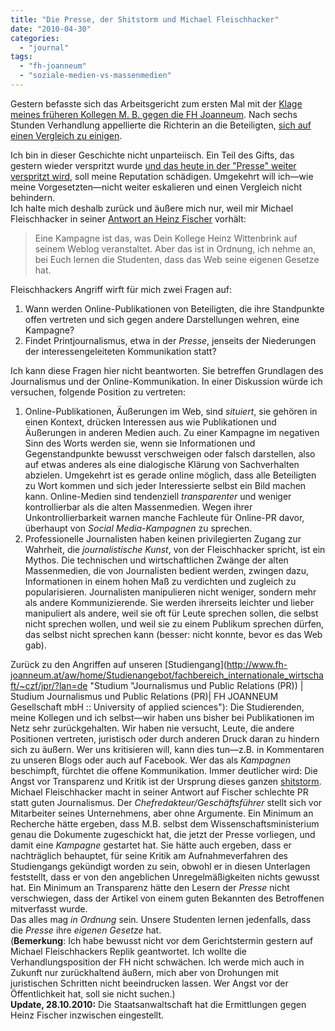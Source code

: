 ```yaml
---
title: "Die Presse, der Shitstorm und Michael Fleischhacker"
date: "2010-04-30"
categories: 
  - "journal"
tags: 
  - "fh-joanneum"
  - "soziale-medien-vs-massenmedien"
---
```


Gestern befasste sich das Arbeitsgericht zum ersten Mal mit der [Klage meines früheren Kollegen M. B. gegen die FH Joanneum](http://www.kleinezeitung.at/steiermark/graz/graz/2343546/fh-mitarbeiter-fechtet-kuendigung-juristisch.story "FH-Mitarbeiter fechtet Kündigung juristisch an > Kleine Zeitung"). Nach sechs Stunden Verhandlung appellierte die Richterin an die Beteiligten, [sich auf einen Vergleich zu einigen](http://www.kleinezeitung.at/steiermark/judenburg/fohnsdorf/2344235/fh-prozess-doch-ein-vergleich.story "FH-Prozess: Doch ein Vergleich? > Kleine Zeitung").  

Ich bin in dieser Geschichte nicht unparteiisch. Ein Teil des Gifts, das gestern wieder verspritzt wurde [und das heute in der "Presse" weiter verspritzt wird](http://diepresse.com/home/bildung/universitaet/561938/index.do?_vl_backlink=/home/bildung/universitaet/index.do "Mobbing-Verfahren und neue Vorwürfe gegen FH Joanneum « DiePresse.com"), soll meine Reputation schädigen. Umgekehrt will ich—wie meine Vorgesetzten—nicht weiter eskalieren und einen Vergleich nicht behindern.  
Ich halte mich deshalb zurück und äußere mich nur, weil mir Michael Fleischhacker in seiner [Antwort an Heinz Fischer](http://wittenbrink.net/lostandfound/2010/04/sollten-deine-offentlichen-kommunikationsbedurfnisse-furs-erste-befriedigt-sein/ "Lost and Found: Sollten Deine öffentlichen Kommunikationsbedürfnisse fürs Erste befriedigt sein") vorhält:

> Eine Kampagne ist das, was Dein Kollege Heinz Wittenbrink auf seinem Weblog veranstaltet. Aber das ist in Ordnung, ich nehme an, bei Euch lernen die Studenten, dass das Web seine eigenen Gesetze hat.

Fleischhackers Angriff wirft für mich zwei Fragen auf:

1. Wann werden Online-Publikationen von Beteiligten, die ihre Standpunkte offen vertreten und sich gegen andere Darstellungen wehren, eine Kampagne?
2. Findet Printjournalismus, etwa in der _Presse_, jenseits der Niederungen der interessengeleiteten Kommunikation statt?

Ich kann diese Fragen hier nicht beantworten. Sie betreffen Grundlagen des Journalismus und der Online-Kommunikation. In einer Diskussion würde ich versuchen, folgende Position zu vertreten:

1. Online-Publikationen, Äußerungen im Web, sind _situiert_, sie gehören in einen Kontext, drücken Interessen aus wie Publikationen und Äußerungen in anderen Medien auch. Zu einer Kampagne im negativen Sinn des Worts werden sie, wenn sie Informationen und Gegenstandpunkte bewusst verschweigen oder falsch darstellen, also auf etwas anderes als eine dialogische Klärung von Sachverhalten abzielen. Umgekehrt ist es gerade online möglich, dass alle Beteiligten zu Wort kommen und sich jeder Interessierte selbst ein Bild machen kann. Online-Medien sind tendenziell _transparenter_ und weniger kontrollierbar als die alten Massenmedien. Wegen ihrer Unkontrollierbarkeit warnen manche Fachleute für Online-PR davor, überhaupt von _Social Media-Kampagnen_ zu sprechen.
2. Professionelle Journalisten haben keinen privilegierten Zugang zur Wahrheit, die _journalistische Kunst_, von der Fleischhacker spricht, ist ein Mythos. Die technischen und wirtschaftlichen Zwänge der alten Massenmedien, die von Journalisten bedient werden, zwingen dazu, Informationen in einem hohen Maß zu verdichten und zugleich zu popularisieren. Journalisten manipulieren nicht weniger, sondern mehr als andere Kommunizierende. Sie werden ihrerseits leichter und lieber manipuliert als andere, weil sie oft für Leute sprechen sollen, die selbst nicht sprechen wollen, und weil sie zu einem Publikum sprechen dürfen, das selbst nicht sprechen kann (besser: nicht konnte, bevor es das Web gab).

Zurück zu den Angriffen auf unseren [Studiengang](http://www.fh-joanneum.at/aw/home/Studienangebot/fachbereich_internationale_wirtschaft/~czf/jpr/?lan=de "Studium "Journalismus und Public Relations (PR)) | Studium Journalismus und Public Relations (PR)| FH JOANNEUM Gesellschaft mbH :: University of applied sciences"): Die Studierenden, meine Kollegen und ich selbst—wir haben uns bisher bei Publikationen im Netz sehr zurückgehalten. Wir haben nie versucht, Leute, die andere Positionen vertreten, juristisch oder durch anderen Druck daran zu hindern sich zu äußern. Wer uns kritisieren will, kann dies tun—z.B. in Kommentaren zu unseren Blogs oder auch auf Facebook. Wer das als _Kampagnen_ beschimpft, fürchtet die offene Kommunikation. Immer deutlicher wird: Die Angst vor Transparenz und Kritik ist der Ursprung dieses ganzen [shitstorm](http://saschalobo.com/2010/04/22/how-to-survive-a-shitstorm/ "How to survive a shitstorm | saschalobo.com").  
Michael Fleischhacker macht in seiner Antwort auf Fischer schlechte PR statt guten Journalismus. Der _Chefredakteur/Geschäftsführer_ stellt sich vor Mitarbeiter seines Unternehmens, aber ohne Argumente. Ein Minimum an Recherche hätte ergeben, dass M.B. selbst dem Wissenschaftsministerium genau die Dokumente zugeschickt hat, die jetzt der Presse vorliegen, und damit eine _Kampagne_ gestartet hat. Sie hätte auch ergeben, dass er nachträglich behauptet, für seine Kritik am Aufnahmeverfahren des Studiengangs gekündigt worden zu sein, obwohl er in diesen Unterlagen feststellt, dass er von den angeblichen Unregelmäßigkeiten nichts gewusst hat. Ein Minimum an Transparenz hätte den Lesern der _Presse_ nicht verschwiegen, dass der Artikel von einem guten Bekannten des Betroffenen mitverfasst wurde.  
Das alles mag _in Ordnung_ sein. Unsere Studenten lernen jedenfalls, dass die _Presse_ ihre _eigenen Gesetze_ hat.  
(**Bemerkung**: Ich habe bewusst nicht vor dem Gerichtstermin gestern auf Michael Fleischhackers Replik geantwortet. Ich wollte die Verhandlungsposition der FH nicht schwächen. Ich werde mich auch in Zukunft nur zurückhaltend äußern, mich aber von Drohungen mit juristischen Schritten nicht beeindrucken lassen. Wer Angst vor der Öffentlichkeit hat, soll sie nicht suchen.)  
**Update, 28.10.2010:** Die Staatsanwaltschaft hat die Ermittlungen gegen Heinz Fischer inzwischen eingestellt.
